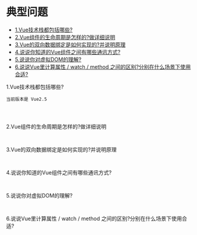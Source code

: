 # 典型问题

- [1.Vue技术栈都包括哪些?](#1)
- [2.Vue组件的生命周期是怎样的?做详细说明](#2)
- [3.Vue的双向数据绑定是如何实现的?并说明原理](#3)
- [4.说说你知道的Vue组件之间有哪些通讯方式?](#4)
- [5.说说你对虚拟DOM的理解?](#5)
- [6.说说Vue里计算属性 / watch / method 之间的区别?分别在什么场景下使用合适?](#6)


<a name= "1">1.Vue技术栈都包括哪些?</a>
```
当前版本是 Vue2.5


    
```

<a name= "2">2.Vue组件的生命周期是怎样的?做详细说明</a>
```
    
```

<a name= "3">3.Vue的双向数据绑定是如何实现的?并说明原理</a>
```
    
```

<a name= "4">4.说说你知道的Vue组件之间有哪些通讯方式?</a>
```
    
```

<a name= "5">5.说说你对虚拟DOM的理解?</a>
```
    
```

<a name= "6">6.说说Vue里计算属性 / watch / method 之间的区别?分别在什么场景下使用合适?</a>
```
    
```